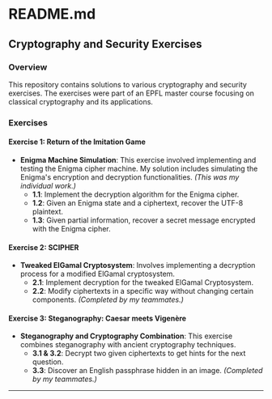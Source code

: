 # README.md

## Cryptography and Security Exercises

### Overview
This repository contains solutions to various cryptography and security exercises. The exercises were part of an EPFL master course focusing on classical cryptography and its applications.

### Exercises

#### Exercise 1: Return of the Imitation Game
- **Enigma Machine Simulation**: This exercise involved implementing and testing the Enigma cipher machine. My solution includes simulating the Enigma's encryption and decryption functionalities. *(This was my individual work.)*
  - **1.1**: Implement the decryption algorithm for the Enigma cipher.
  - **1.2**: Given an Enigma state and a ciphertext, recover the UTF-8 plaintext.
  - **1.3**: Given partial information, recover a secret message encrypted with the Enigma cipher.

#### Exercise 2: SCIPHER
- **Tweaked ElGamal Cryptosystem**: Involves implementing a decryption process for a modified ElGamal cryptosystem.
  - **2.1**: Implement decryption for the tweaked ElGamal Cryptosystem.
  - **2.2**: Modify ciphertexts in a specific way without changing certain components. *(Completed by my teammates.)*

#### Exercise 3: Steganography: Caesar meets Vigenère
- **Steganography and Cryptography Combination**: This exercise combines steganography with ancient cryptography techniques.
  - **3.1 & 3.2**: Decrypt two given ciphertexts to get hints for the next question.
  - **3.3**: Discover an English passphrase hidden in an image. *(Completed by my teammates.)*

---
